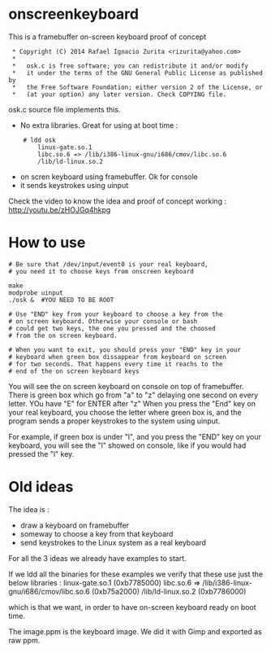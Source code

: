 onscreenkeyboard
================


This is a framebuffer on-screen keyboard proof of concept


```
 * Copyright (C) 2014 Rafael Ignacio Zurita <rizurita@yahoo.com>
 *
 *   osk.c is free software; you can redistribute it and/or modify
 *   it under the terms of the GNU General Public License as published by
 *   the Free Software Foundation; either version 2 of the License, or
 *   (at your option) any later version. Check COPYING file.
```

osk.c source file implements this.

 - No extra libraries. Great for using at boot time :
```
	# ldd osk
        linux-gate.so.1 
        libc.so.6 => /lib/i386-linux-gnu/i686/cmov/libc.so.6 
        /lib/ld-linux.so.2 
```
 - on scren keyboard using framebuffer. Ok for console
 - it sends keystrokes using uinput

Check the video to know the idea and proof of concept working :
http://youtu.be/zHOJGq4hkpg


How to use
==========

```
# Be sure that /dev/input/event0 is your real keyboard, 
# you need it to choose keys from onscreen keyboard

make
modprobe uinput
./osk &  #YOU NEED TO BE ROOT

# Use "END" key from your keyboard to choose a key from the
# on screen keyboard. Otherwise your console or bash
# could get two keys, the one you pressed and the choosed
# from the on screen keyboard.

# When you want to exit, you should press your "END" key in your
# keyboard when green box dissappear from keyboard on screen
# for two seconds. That happens every time it reachs to the 
# end of the on screen keyboard keys

```

You will see the on screen keyboard on console on top of framebuffer.
There is green box which go from "a" to "z" delaying one second
on every letter. YOu have "E" for ENTER after "z"
When you press the "End" key on your real keyboard, you choose
the letter where green box is, and the program sends a 
proper keystrokes to the system using uinput.

For example, if green box is under "l", and you press the "END" key
on your keyboard, you will see the "l" showed on console, like
if you would had pressed the "l" key.



Old ideas
=========

The idea is :

 - draw a keyboard on framebuffer
 - someway to choose a key from that keyboard
 - send keystrokes to the Linux system as a real keyboard

For all the 3 ideas we already have examples to start.

If we ldd all the binaries for these examples we 
verify that these use just the below libraries :
        linux-gate.so.1 (0xb7785000)
        libc.so.6 => /lib/i386-linux-gnu/i686/cmov/libc.so.6 (0xb75a2000)
        /lib/ld-linux.so.2 (0xb7786000)

which is that we want, in order to have on-screen keyboard ready on boot time.


The image.ppm is the keyboard image. We did it with Gimp and exported as raw ppm.
